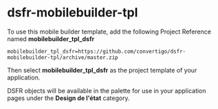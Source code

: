 # dsfr-mobilebuilder-tpl

To use this mobile builder template, add the following Project Reference named __mobilebuilder_tpl_dsfr__

```
mobilebuilder_tpl_dsfr=https://github.com/convertigo/dsfr-mobilebuilder-tpl/archive/master.zip
```

Then select __mobilebuilder_tpl_dsfr__ as the project template of your application.

DSFR objects will be available in the palette for use in your application pages under the __Design de l'état__ category.
